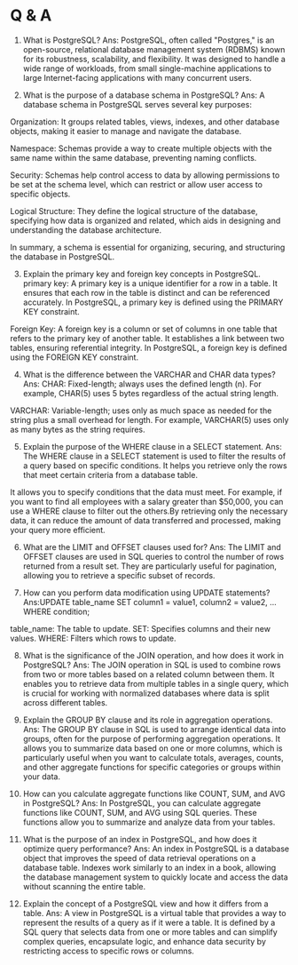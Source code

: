 
# Q & A

1.  What is PostgreSQL?
Ans: PostgreSQL, often called "Postgres," is an open-source, relational database management system (RDBMS) known for its robustness, scalability, and flexibility. It was designed to handle a wide range of workloads, from small single-machine applications to large Internet-facing applications with many concurrent users.

2. What is the purpose of a database schema in PostgreSQL?
Ans: A database schema in PostgreSQL serves several key purposes:

Organization: It groups related tables, views, indexes, and other database objects, making it easier to manage and navigate the database.

Namespace: Schemas provide a way to create multiple objects with the same name within the same database, preventing naming conflicts.

Security: Schemas help control access to data by allowing permissions to be set at the schema level, which can restrict or allow user access to specific objects.

Logical Structure: They define the logical structure of the database, specifying how data is organized and related, which aids in designing and understanding the database architecture.

In summary, a schema is essential for organizing, securing, and structuring the database in PostgreSQL.

3. Explain the primary key and foreign key concepts in PostgreSQL.
primary key: A primary key is a unique identifier for a row in a table. It ensures that each row in the table is distinct and can be referenced accurately. In PostgreSQL, a primary key is defined using the PRIMARY KEY constraint.

Foreign Key: A foreign key is a column or set of columns in one table that refers to the primary key of another table. It establishes a link between two tables, ensuring referential integrity. In PostgreSQL, a foreign key is defined using the FOREIGN KEY constraint.

4. What is the difference between the VARCHAR and CHAR data types?
Ans: CHAR: Fixed-length; always uses the defined length (n). For example, CHAR(5) uses 5 bytes regardless of the actual string length.

VARCHAR: Variable-length; uses only as much space as needed for the string plus a small overhead for length. For example, VARCHAR(5) uses only as many bytes as the string requires.

5. Explain the purpose of the WHERE clause in a SELECT statement.
Ans: 
The WHERE clause in a SELECT statement is used to filter the results of a query based on specific conditions. It helps you retrieve only the rows that meet certain criteria from a database table.

It allows you to specify conditions that the data must meet. For example, if you want to find all employees with a salary greater than $50,000, you can use a WHERE clause to filter out the others.By retrieving only the necessary data, it can reduce the amount of data transferred and processed, making your query more efficient.

6. What are the LIMIT and OFFSET clauses used for?
Ans: The LIMIT and OFFSET clauses are used in SQL queries to control the number of rows returned from a result set. They are particularly useful for pagination, allowing you to retrieve a specific subset of records. 

7. How can you perform data modification using UPDATE statements?
Ans:UPDATE table_name
SET column1 = value1, column2 = value2, ...
WHERE condition;

table_name: The table to update.
SET: Specifies columns and their new values.
WHERE: Filters which rows to update.

8. What is the significance of the JOIN operation, and how does it work in PostgreSQL?
Ans: The JOIN operation in SQL is used to combine rows from two or more tables based on a related column between them. It enables you to retrieve data from multiple tables in a single query, which is crucial for working with normalized databases where data is split across different tables.

9. Explain the GROUP BY clause and its role in aggregation operations.
Ans: The GROUP BY clause in SQL is used to arrange identical data into groups, often for the purpose of performing aggregation operations. It allows you to summarize data based on one or more columns, which is particularly useful when you want to calculate totals, averages, counts, and other aggregate functions for specific categories or groups within your data.

10. How can you calculate aggregate functions like COUNT, SUM, and AVG in PostgreSQL?
Ans: In PostgreSQL, you can calculate aggregate functions like COUNT, SUM, and AVG using SQL queries. These functions allow you to summarize and analyze data from your tables. 

11. What is the purpose of an index in PostgreSQL, and how does it optimize query performance?
Ans: An index in PostgreSQL is a database object that improves the speed of data retrieval operations on a database table. Indexes work similarly to an index in a book, allowing the database management system to quickly locate and access the data without scanning the entire table.

12. Explain the concept of a PostgreSQL view and how it differs from a table.
Ans: 
A view in PostgreSQL is a virtual table that provides a way to represent the results of a query as if it were a table. It is defined by a SQL query that selects data from one or more tables and can simplify complex queries, encapsulate logic, and enhance data security by restricting access to specific rows or columns.


